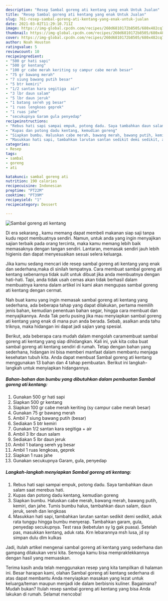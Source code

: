 ```yaml
---
description: "Resep Sambal goreng ati kentang yang enak Untuk Jualan"
title: "Resep Sambal goreng ati kentang yang enak Untuk Jualan"
slug: 761-resep-sambal-goreng-ati-kentang-yang-enak-untuk-jualan
date: 2021-03-02T11:29:10.711Z
image: https://img-global.cpcdn.com/recipes/260d6810172b8505/680x482cq70/sambal-goreng-ati-kentang-foto-resep-utama.jpg
thumbnail: https://img-global.cpcdn.com/recipes/260d6810172b8505/680x482cq70/sambal-goreng-ati-kentang-foto-resep-utama.jpg
cover: https://img-global.cpcdn.com/recipes/260d6810172b8505/680x482cq70/sambal-goreng-ati-kentang-foto-resep-utama.jpg
author: Noah Houston
ratingvalue: 5
reviewcount: 10
recipeingredient:
- "500 gr hati sapi"
- "500 gr kentang"
- "100 gr cabe merah keriting sy campur cabe merah besar"
- "75 gr bawang merah"
- "7 siung bawang putih besar"
- "5 btr kemiri"
- "1/2 santan kara segitiga  air"
- "3 lbr daun salam"
- "5 lbr daun jeruk"
- "1 batang sereh yg besar"
- "1 ruas lengkoas geprek"
- "1 ruas jahe"
- "secukupnya Garam gula penyedap"
recipeinstructions:
- "Rebus hati sapi sampai empuk, potong dadu. Saya tambahkan daun salam saat merebus hati."
- "Kupas dan potong dadu kentang, kemudian goreng"
- "Siapkan bumbu. Haluskan cabe merah, bawang merah, bawang putih, kemiri, dan jahe. Tumis bumbu halus, tambahkan daun salam, daun jeruk, sereh dan lengkoas"
- "Masukkan hati sapi, tambahkan larutan santan sedikit demi sedikit, aduk rata tunggu hingga bumbu menyerap. Tambahkan garam, gula, penyedap secukupnya. Test rasa (kebetulan sy lg gak puasa). Setelah pas, masukkan kentang, aduk rata. Krn lebarannya msh lusa, jd sy simpan dulu dlm kulkas"
categories:
- Resep
tags:
- sambal
- goreng
- ati

katakunci: sambal goreng ati 
nutrition: 190 calories
recipecuisine: Indonesian
preptime: "PT22M"
cooktime: "PT39M"
recipeyield: "1"
recipecategory: Dessert

---
```



![Sambal goreng ati kentang](https://img-global.cpcdn.com/recipes/260d6810172b8505/680x482cq70/sambal-goreng-ati-kentang-foto-resep-utama.jpg)

Di era  sekarang , kamu memang dapat membeli makanan siap saji tanpa kudu repot membuatnya sendiri. Namun, untuk anda yang ingin menyajikan sajian terbaik pada orang tercinta, maka kamu memang lebih baik memasaknya dengan tangan sendiri. Lantaran, memasak sendiri jauh lebih higienis dan dapat menyesuaikan sesuai selera keluarga.

Jika kamu sedang mencari ide resep sambal goreng ati kentang yang enak dan sederhana,maka di sinilah tempatnya. Cara membuat sambal goreng ati kentang  sebenarnya tidak sulit untuk dibuat jika anda membuatnya dengan hati-hati. Tapi, anda tidak usah cemas akan tidak berhasil dalam membuatnya 
karena dalam artikel ini kami akan mengupas sambal goreng ati kentang dengan cermat.  



Nah buat kamu yang ingin memasak sambal goreng ati kentang yang sederhana, ada beberapa tahap yang dapat dilakukan, pertama memilih jenis bahan, kemudian penentuan bahan segar, hingga cara membuat dan menyajikannya. Anda Tak perlu pusing jika mau menyiapkan sambal goreng ati kentang yang enak di mana pun anda berada. Sebab, asalkan anda  tahu triknya, maka hidangan ini dapat jadi sajian yang spesial.

Berikut, ada beberapa cara mudah dalam mengolah caramembuat sambal goreng ati kentang yang siap dihidangkan. Kali ini, yuk kita coba buat sambal goreng ati kentang sendiri di rumah. Tetap dengan bahan yang sederhana, hidangan ini bisa memberi manfaat dalam membantu menjaga kesehatan tubuh kita. Anda dapat membuat Sambal goreng ati kentang menggunakan 13 bahan dan 4 tahap pembuatan. Berikut ini langkah-langkah untuk menyiapkan hidangannya.

<!--inarticleads1-->

##### Bahan-bahan dan bumbu yang dibutuhkan dalam pembuatan Sambal goreng ati kentang:

1. Gunakan 500 gr hati sapi
1. Siapkan 500 gr kentang
1. Siapkan 100 gr cabe merah keriting (sy campur cabe merah besar)
1. Gunakan 75 gr bawang merah
1. Ambil 7 siung bawang putih (besar)
1. Sediakan 5 btr kemiri
1. Gunakan 1/2 santan kara segitiga + air
1. Ambil 3 lbr daun salam
1. Sediakan 5 lbr daun jeruk
1. Ambil 1 batang sereh yg besar
1. Ambil 1 ruas lengkoas, geprek
1. Siapkan 1 ruas jahe
1. Gunakan secukupnya Garam, gula, penyedap




<!--inarticleads2-->

##### Langkah-langkah menyiapkan Sambal goreng ati kentang:

1. Rebus hati sapi sampai empuk, potong dadu. Saya tambahkan daun salam saat merebus hati.
1. Kupas dan potong dadu kentang, kemudian goreng
1. Siapkan bumbu. Haluskan cabe merah, bawang merah, bawang putih, kemiri, dan jahe. Tumis bumbu halus, tambahkan daun salam, daun jeruk, sereh dan lengkoas
1. Masukkan hati sapi, tambahkan larutan santan sedikit demi sedikit, aduk rata tunggu hingga bumbu menyerap. Tambahkan garam, gula, penyedap secukupnya. Test rasa (kebetulan sy lg gak puasa). Setelah pas, masukkan kentang, aduk rata. Krn lebarannya msh lusa, jd sy simpan dulu dlm kulkas




Jadi, itulah artikel mengenai  sambal goreng ati kentang  yang sederhana dan gampang dilakukan versi kita. Semoga kamu bisa mempraktekkannya dengan hasil yang memuaskan. 

Terima kasih anda telah menggunakan resep yang kita tampilkan di halaman ini. Besar harapan kami, olahan  Sambal goreng ati kentang sederhana di atas dapat membantu Anda menyiapkan masakan yang lezat untuk keluarga/teman maupun menjadi ide dalam berbisnis kuliner. Bagaimana? Mudah bukan? Itulah resep sambal goreng ati kentang yang bisa Anda lakukan di rumah. Selamat mencoba!

